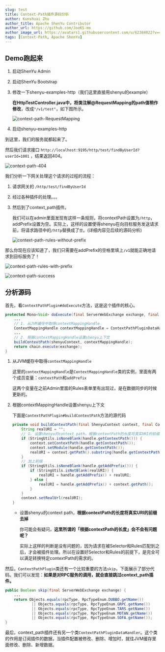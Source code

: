 ```yaml
---
slug: test
title: Context-Path插件源码分析
author: Kunshuai Zhu
author_title: Apache ShenYu Contributor
author_url: https://github.com/JooKS-me
author_image_url: https://avatars1.githubusercontent.com/u/62384022?v=4
tags: [Context-Path, Apache ShenYu]
---
```


## Demo跑起来

1. 启动ShenYu Admin

2. 启动ShenYu Bootstrap

3. 修改一下shenyu-examples-http（我们这里直接用shenyu的example）

   **在HttpTestController.java中，将类注解@RequestMapping的path值稍作修改**，改成`"/v1/test"`，如下图所示。

   ![context-path-RequestMapping](/img/activities/code-analysis-context-path-plugin/context-path-RequestMapping.png)

4. 启动shenyu-examples-http

到这里，我们的服务就都起来了。

然后我们请求接口 `http://localhost:9195/http/test/findByUserId?userId=1001` ，结果返回404。

![context-path-404](/img/activities/code-analysis-context-path-plugin/context-path-404.png)

我们分析一下网关处理这个请求的过程的流程：

1. 请求网关的 `/http/test/findByUserId`

2. 经过各种插件的处理。。。

3. 然后到了context_path插件。

   我们可以在admin里面发现有这样一条规则，将contextPath设置为`/http`，addPrefix设置为空。实际上，这样的设置使得shenyu在向目标服务发送请求前，将请求路径中的`/http`替换成了`空`。(详细内容见后续的源码分析)

   ![context-path-rules-without-prefix](/img/activities/code-analysis-context-path-plugin/context-path-rules-without-prefix.png)

那么你现在应该知道了，我们只需要在addPrefix的空格里填上`/v1`就能正确地请求到目标服务了！

![context-path-rules-with-prefix](/img/activities/code-analysis-context-path-plugin/context-path-rules-with-prefix.png)

![context-path-success](/img/activities/code-analysis-context-path-plugin/context-path-success.png)

## 分析源码

首先，看`ContextPathPlugin#doExecute`方法，这是这个插件的核心。

```java
protected Mono<Void> doExecute(final ServerWebExchange exchange, final ShenyuPluginChain chain, final SelectorData selector, final RuleData rule) {
    ...
    // 1. 从JVM缓存中取得contextMappingHandle
    ContextMappingHandle contextMappingHandle = ContextPathPluginDataHandler.CACHED_HANDLE.get().obtainHandle(CacheKeyUtils.INST.getKey(rule));
    ...
    // 2. 根据contextMappingHandle设置shenyu上下文
    buildContextPath(shenyuContext, contextMappingHandle);
    return chain.execute(exchange);
}
```

1. 从JVM缓存中取得`contextMappingHandle`

   这里的`contextMappingHandle`是`ContextMappingHandle`类的实例，里面有两个成员变量：`contextPath`和`addPrefix`

   这两个变量在之前Admin里面的Rules表单里有出现过，是在数据同步的时候更新的。

2. 根据contextMappingHandle设置shenyu上下文

   下面是`ContextPathPlugin#buildContextPath`方法的源代码

   ```java
   private void buildContextPath(final ShenyuContext context, final ContextMappingHandle handle) {
       String realURI = "";
       // 1. 设置shenyu的context path，根据contextPath的长度将真实URI的前缀去掉
       if (StringUtils.isNoneBlank(handle.getContextPath())) {
           context.setContextPath(handle.getContextPath());
           context.setModule(handle.getContextPath());
           realURI = context.getPath().substring(handle.getContextPath().length());
       }
       // 加上前缀
       if (StringUtils.isNoneBlank(handle.getAddPrefix())) {
           if (StringUtils.isNotBlank(realURI)) {
               realURI = handle.getAddPrefix() + realURI;
           } else {
               realURI = handle.getAddPrefix() + context.getPath();
           }
       }
       context.setRealUrl(realURI);
   }
   ```

    - 设置shenyu的context path，**根据contextPath的长度将真实URI的前缀去掉**

      你可能会有疑问，**这里所谓的「根据contextPath的长度」会不会有问题呢？**

      实际上这样的判断是没有问题的，因为请求在被Selector和Rules匹配到之后，才会被插件处理。所以在设置好Selector和Rules的前提下，是完全可以满足转换特定contextPath的需求的。

然后，`ContextPathPlugin`类还有一个比较重要的方法`skip`，下面展示了部分代码。我们可以发现：**如果是对RPC服务的调用，就会直接跳过context_path插件。**

```java
public Boolean skip(final ServerWebExchange exchange) {
    ...
    return Objects.equals(rpcType, RpcTypeEnum.DUBBO.getName())
            || Objects.equals(rpcType, RpcTypeEnum.GRPC.getName())
            || Objects.equals(rpcType, RpcTypeEnum.TARS.getName())
            || Objects.equals(rpcType, RpcTypeEnum.MOTAN.getName())
            || Objects.equals(rpcType, RpcTypeEnum.SOFA.getName());
}
```

最后，context_path插件还有另一个类`ContextPathPluginDataHandler`。这个类的作用是订阅插件的数据，当插件配置被修改、删除、增加时，就往JVM缓存里面修改、删除、新增数据。

